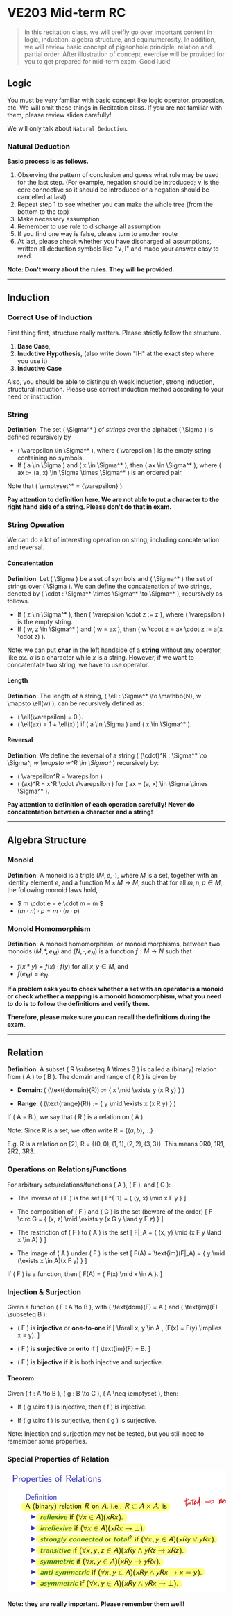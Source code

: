 # VE203 Mid-term RC

> In this recitation class, we will breifly go over important content in logic, induction, algebra structure, and equinumerosity. In addition, we will review basic concept of pigeonhole principle, relation and partial order. After illustration of concept, exercise will be provided for you to get prepared for mid-term exam. Good luck!

## Logic

You must be very familiar with basic concept like logic operator, propostion, etc. We will omit these things in Recitation class. If you are not familiar with them, please review slides carefully!

We will only talk about `Natural Deduction`.

### Natural Deduction

**Basic process is as follows.**
1. Observing the pattern of conclusion and guess what rule may be used for the last step. (For example, negation should be introduced; $\lor$ is the core connective so it should be introduced or a negation should be cancelled at last)
2. Repeat step 1 to see whether you can make the whole tree (from the bottom to the top)
3. Make necessary assumption
4. Remember to use rule to discharge all assumption
5. If you find one way is false, please turn to another route
6. At last, please check whether you have discharged all assumptions, written all deduction symbols like "$\lor,\text{I}$" and made your answer easy to read.

**Note: Don't worry about the rules. They will be provided.**

---

## Induction

### Correct Use of Induction

First thing first, structure really matters. Please strictly follow the structure.

1. **Base Case**, 
2. **Inudctive Hypothesis**, (also write down "IH" at the exact step where you use it)
3. **Inductive Case**

Also, you should be able to distinguish weak induction, strong induction, structural induction. Please use correct induction method according to your need or instruction.

### String

**Definition**: The set \( \Sigma^* \) of *strings* over the alphabet \( \Sigma \) is defined recursively by

- \( \varepsilon \in \Sigma^* \), where \( \varepsilon \) is the empty string containing no symbols.
- If \( a \in \Sigma \) and \( x \in \Sigma^* \), then \( ax \in \Sigma^* \), where \( ax := (a, x) \in \Sigma \times \Sigma^* \) is an ordered pair.

Note that \( \emptyset^* = \{\varepsilon\} \).

**Pay attention to definition here. We are not able to put a character to the right hand side of a string. Please don't do that in exam.**

### String Operation

We can do a lot of interesting operation on string, including concatenation and reversal.

#### Concatentation

**Definition**: Let \( \Sigma \) be a set of symbols and \( \Sigma^* \) the set of strings over \( \Sigma \). We can define the concatenation of two strings, denoted by \( \cdot : \Sigma^* \times \Sigma^* \to \Sigma^* \), recursively as follows.

- If \( z \in \Sigma^* \), then \( \varepsilon \cdot z := z \), where \( \varepsilon \) is the empty string.
- If \( w, z \in \Sigma^* \) and \( w = ax \), then \( w \cdot z = ax \cdot z := a(x \cdot z) \).

Note: we can put **char** in the left handside of a **string** without any operator, like $\alpha x$. $\alpha$ is a character while $x$ is a string. However, if we want to concatentate two string, we have to use operator.

#### Length

**Definition**: The length of a string, \( \ell : \Sigma^* \to \mathbb{N}, w \mapsto \ell(w) \), can be recursively defined as:

- \( \ell(\varepsilon) = 0 \).
- \( \ell(ax) = 1 + \ell(x) \) if \( a \in \Sigma \) and \( x \in \Sigma^* \).

#### Reversal

**Definition**: We define the reversal of a string \( (\cdot)^R : \Sigma^* \to \Sigma^*, w \mapsto w^R \in \Sigma^* \) recursively by:

- \( \varepsilon^R = \varepsilon \)
- \( (ax)^R = x^R \cdot a\varepsilon \) for \( ax = (a, x) \in \Sigma \times \Sigma^* \).

**Pay attention to definition of each operation carefully! Never do concatentation between a character and a string!**

---

## Algebra Structure

### Monoid

**Definition**: A monoid is a triple $(M, e, \cdot)$, where $M$ is a set, together with an identity element $e$, and a function $M \times M \to M$, such that for all $m,n,p \in M$, the following monoid laws hold,
- $ m \cdot e = e \cdot m = m $ 
- $(m \cdot n) \cdot p = m \cdot (n \cdot p)$


### Monoid Homomorphism

**Definition**: A monoid homomorphism, or monoid morphisms, between two monoids $(M, *, e_M)$ and $(N, \cdot, e_N)$ is a function $f : M \to N$ such that
- $f (x * y) = f(x) \cdot f(y)$ for all $x, y \in M$, and
- $f (e_M) = e_N$.

**If a problem asks you to check whether a set with an operator is a monoid or check whether a mapping is a monoid homomorphism, what you need to do is to follow the definitions and verify them.**

**Therefore, please make sure you can recall the definitions during the exam.**

---

## Relation

**Definition**: A subset \( R \subseteq A \times B \) is called a (binary) relation from \( A \) to \( B \). The domain and range of \( R \) is given by

- **Domain**: \( (\text{domain}(R)) := \{ x \mid \exists y (x R y) \} \)

- **Range**: \( (\text{range}(R)) := \{ y \mid \exists x (x R y) \} \)

If \( A = B \), we say that \( R \) is a relation on \( A \).

Note: Since R is a set, we often write R = $\{(a,b), ...\}$

E.g. R is a relation on $[2]$, R = $\{(0,0),(1,1),(2,2),(3,3)\}$. This means $0$R$0$, $1$R$1$, $2$R$2$, $3$R$3$.

### Operations on Relations/Functions

For arbitrary sets/relations/functions \( A \), \( F \), and \( G \):

- The inverse of \( F \) is the set
  \[
  F^{-1} = \{ (y, x) \mid x F y \}
  \]

- The composition of \( F \) and \( G \) is the set (beware of the order)
  \[
  F \circ G = \{ (x, z) \mid \exists y (x G y \land y F z) \}
  \]

- The restriction of \( F \) to \( A \) is the set
  \[
  F|_A = \{ (x, y) \mid (x F y \land x \in A) \}
  \]

- The image of \( A \) under \( F \) is the set
  \[
  F(A) = \text{im}(F|_A) = \{ y \mid (\exists x \in A)(x F y) \}
  \]

If \( F \) is a function, then
\[
F(A) = \{ F(x) \mid x \in A \}.
\]

### Injection & Surjection

Given a function \( F : A \to B \), with \( \text{dom}(F) = A \) and \( \text{im}(F) \subseteq B \):

- \( F \) is **injective** or **one-to-one** if 
  \[
  \forall x, y \in A \, (F(x) = F(y) \implies x = y).
  \]

- \( F \) is **surjective** or **onto** if 
  \[
  \text{im}(F) = B.
  \]

- \( F \) is **bijective** if it is both injective and surjective.

#### Theorem

Given \( f : A \to B \), \( g : B \to C \), \( A \neq \emptyset \), then:

- If \( g \circ f \) is injective, then \( f \) is injective.

- If \( g \circ f \) is surjective, then \( g \) is surjective.

Note: Injection and surjection may not be tested, but you still need to remember some properties.

### Special Properties of Relation

![alt text](relation_properties.png)

**Note: they are really important. Please remember them well!**